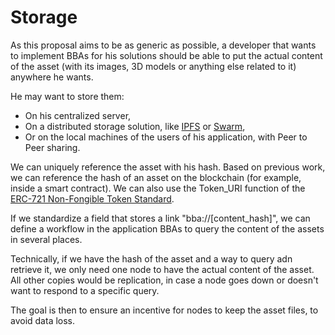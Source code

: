 # Storage

As this proposal aims to be as generic as possible, a developer that wants to implement BBAs for his solutions should be able to put the actual content of the asset (with its images, 3D models or anything else related to it) anywhere he wants.

He may want to store them:
* On his centralized server,
* On a distributed storage solution, like [IPFS](https://ipfs.io) or [Swarm](https://swarm-guide.readthedocs.io/en/latest/introduction.html),
* Or on the local machines of the users of his application, with Peer to Peer sharing.

We can uniquely reference the asset with his hash. Based on previous work, we can reference the hash of an asset on the blockchain (for example, inside a smart contract). We can also use the Token_URI function of the [ERC-721 Non-Fongible Token Standard](https://github.com/ethereum/EIPs/blob/master/EIPS/eip-721.md).

If we standardize a field that stores a link "bba://[content_hash]", we can define a workflow in the application BBAs to query the content of the assets in several places.

Technically, if we have the hash of the asset and a way to query adn retrieve it, we only need one node to have the actual content of the asset. All other copies would be replication, in case a node goes down or doesn't want to respond to a specific query.

The goal is then to ensure an incentive for nodes to keep the asset files, to avoid data loss.





